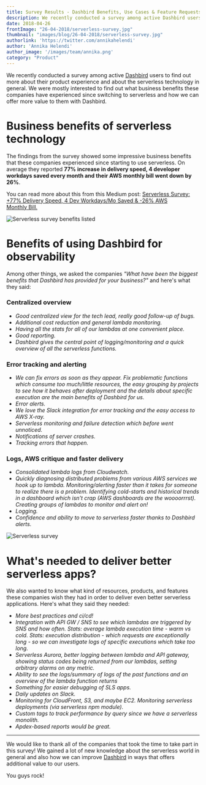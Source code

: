 ```yaml
---
title: Survey Results - Dashbird Benefits, Use Cases & Feature Requests
description: We recently conducted a survey among active Dashbird users to find out more about their product experience and about the serverless technology in general.
date: 2018-04-26
frontImage: "26-04-2018/serverless-survey.jpg"
thumbnail: "images/blog/26-04-2018/serverless-survey.jpg"
authorlink: 'https://twitter.com/annikahelendi'
author: 'Annika Helendi'
author_image: '/images/team/annika.png'
category: "Product"
---
```


We recently conducted a survey among active [Dashbird](https://dashbird.io) users to find out more about their product experience and about the serverless technology in general. We were mostly interested to find out what business benefits these companies have experienced since switching to serverless and how we can offer more value to them with Dashbird.


# Business benefits of serverless technology #


The findings from the survey showed some impressive business benefits that these companies experienced since starting to use serverless. On average they reported **77% increase in delivery speed, 4 developer workdays saved every month and their AWS monthly bill went down by 26%**.

You can read more about this from this Medium post: <a href="https://medium.com/@AnnikaHelendi/serverless-survey-77-delivery-speed-4-dev-workdays-mo-saved-26-aws-monthly-bill-d99174f70663" target="blank">Serverless Survey: +77% Delivery Speed, 4 Dev Workdays/Mo Saved & -26% AWS Monthly Bill.</a>


![Serverless survey benefits listed](/images/blog/26-04-2018/dashbird-survey-serverless-benefits.png)




# Benefits of using Dashbird for observability #


Among other things, we asked the companies *"What have been the biggest benefits that Dashbird  has provided for your business?"* and here's what they said:

### Centralized overview ###

- *Good centralized view for the tech lead, really good follow-up of bugs.*
- *Additional cost reduction and general lambda monitoring.*
- *Having all the stats for all of our lambdas at one convenient place.*
- *Good reporting.*
- *Dashbird gives the central point of logging/monitoring and a quick overview of all the serverless functions.*

### Error tracking and alerting ###
- *We can fix errors as soon as they appear. Fix problematic functions which consume too much/little resources, the easy grouping by projects to see how it behaves after deployment and the details about specific execution are the main benefits of Dashbird for us.*
- *Error alerts.*
- *We love the Slack integration for error tracking and the easy access to AWS X-ray.*
- *Serverless monitoring and failure detection which before went unnoticed.*
- *Notifications of server crashes.*
- *Tracking errors that happen.*

### Logs, AWS critique and faster delivery ###

- *Consolidated lambda logs from Cloudwatch.*
- *Quickly diagnosing distributed problems from various AWS services we hook up to lambda. Monitoring/alerting faster than it takes for someone to realize there is a problem. Identifying cold-starts and historical trends in a dashboard which isn't crap (AWS dashboards are the woooorrrst). Creating groups of lambdas to monitor and alert on!*
- *Logging.*
- *Confidence and ability to move to serverless faster thanks to Dashbird alerts.*

![Serverless survey](/images/blog/26-04-2018/serverless.jpg)

# What's needed to deliver better serverless apps? #


We also wanted to know what kind of resources, products, and features these companies wish they had in order to deliver even better serverless applications. Here's what they said they needed:

- *More best practices and ci/cd!*
- *Integration with API GW / SNS to see which lambdas are triggered by SNS and how often. Stats: average lambda execution time - warm vs cold. Stats: execution distribution - which requests are exceptionally long - so we can investigate logs of specific executions which take too long.*
- *Serverless Aurora, better logging between lambda and API gateway, showing status codes being returned from our lambdas, setting arbitrary alarms on any metric.*
- *Ability to see the logs/summary of logs of the past functions and an overview of the lambda function returns*
- *Something for easier debugging of SLS apps.*
- *Daily updates on Slack.*
- *Monitoring for CloudFront, S3, and maybe EC2. Monitoring serverless deployments (via serverless npm module).*
- *Custom tags to track performance by query since we have a serverless monolith.*
- *Apdex-based reports would be great.*

---
We would like to thank all of the companies that took the time to take part in this survey! We gained a lot of new knowledge about the serverless world in general and also how we can improve [Dashbird](https://dashbird.io) in ways that offers additional value to our users.

You guys rock!
